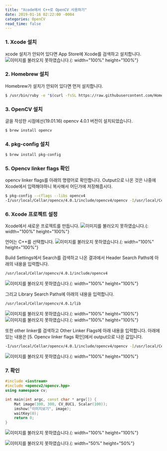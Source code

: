 ```yaml
---
title: "Xcode에서 C++로 OpenCV 사용하기"
date: 2019-01-16 02:22:00 -0004
categories: OpenCV
read_time: false
---
```


### 1. Xcode 설치

xcode 설치가 안되어 있다면 App Store에 Xcode를 검색하고 설치합니다.
![이미지를 불러오지 못하였습니다.](/assets/images/20190116/1.png){: width="100%" height="100%"}

### 2. Homebrew 설치

Homebrew가 설치가 안되어 있다면 먼저 설치합니다.

```bash
$ /usr/bin/ruby -e "$(curl -fsSL https://raw.githubusercontent.com/Homebrew/install/master/install)"
```

### 3. OpenCV 설치

글을 작성한 시점에선(19.01.16) opencv 4.0.1 버전이 설치되었습니다.

```bash
$ brew install opencv
```

### 4. pkg-config 설치

```bash
$ brew install pkg-config
```

### 5. Opencv linker flags 확인

opencv linker flags를 아래의 명령어로 확인합니다.
Output으로 나온 것은 나중에 Xcode에서 입력해야하니 복사해서 어딘가에 저장해줍시다.
```bash
$ pkg-config --cflags --libs opencv4
-I/usr/local/Cellar/opencv/4.0.1/include/opencv4/opencv -I/usr/local/Cellar/opencv/4.0.1/include/opencv4 -L/usr/local/Cellar/opencv/4.0.1/lib -lopencv_gapi -lopencv_stitching -lopencv_aruco -lopencv_bgsegm -lopencv_bioinspired -lopencv_ccalib -lopencv_dnn_objdetect -lopencv_dpm -lopencv_face -lopencv_fuzzy -lopencv_hfs -lopencv_img_hash -lopencv_line_descriptor -lopencv_reg -lopencv_rgbd -lopencv_saliency -lopencv_stereo -lopencv_structured_light -lopencv_phase_unwrapping -lopencv_superres -lopencv_optflow -lopencv_surface_matching -lopencv_tracking -lopencv_datasets -lopencv_dnn -lopencv_plot -lopencv_videostab -lopencv_video -lopencv_xfeatures2d -lopencv_shape -lopencv_ml -lopencv_ximgproc -lopencv_xobjdetect -lopencv_objdetect -lopencv_calib3d -lopencv_features2d -lopencv_highgui -lopencv_videoio -lopencv_imgcodecs -lopencv_flann -lopencv_xphoto -lopencv_photo -lopencv_imgproc -lopencv_core
```

### 6. Xcode 프로젝트 설정

Xcode에서 새로운 프로젝트를 만듭니다.
![이미지를 불러오지 못하였습니다.](/assets/images/20190116/2.png){: width="100%" height="100%"}

언어는 C++를 선택합니다.
![이미지를 불러오지 못하였습니다.](/assets/images/20190116/3.png){: width="100%" height="100%"}

Build Settings에서 Search를 검색하고 나온 결과에서 Header Search Paths에 아래의 내용을 입력합니다.

```bash
/usr/local/Cellar/opencv/4.0.1/include/opencv4
```

![이미지를 불러오지 못하였습니다.](/assets/images/20190116/4.png){: width="100%" height="100%"}

그리고 Library Search Paths에 아래의 내용을 입력합니다.

```bash
/usr/local/Cellar/opencv/4.0.1/lib
```

![이미지를 불러오지 못하였습니다.](/assets/images/20190116/5.png){: width="100%" height="100%"}
![이미지를 불러오지 못하였습니다.](/assets/images/20190116/6.png){: width="100%" height="100%"}

또한 other linker를 검색하고 Other Linker Flags에 아래 내용을 입력합니다.
아래에 있는 내용은 [5. Opencv linker flags 확인]에서 output으로 나온 값입니다.

```bash
-I/usr/local/Cellar/opencv/4.0.1/include/opencv4/opencv -I/usr/local/Cellar/opencv/4.0.1/include/opencv4 -L/usr/local/Cellar/opencv/4.0.1/lib -lopencv_gapi -lopencv_stitching -lopencv_aruco -lopencv_bgsegm -lopencv_bioinspired -lopencv_ccalib -lopencv_dnn_objdetect -lopencv_dpm -lopencv_face -lopencv_fuzzy -lopencv_hfs -lopencv_img_hash -lopencv_line_descriptor -lopencv_reg -lopencv_rgbd -lopencv_saliency -lopencv_stereo -lopencv_structured_light -lopencv_phase_unwrapping -lopencv_superres -lopencv_optflow -lopencv_surface_matching -lopencv_tracking -lopencv_datasets -lopencv_dnn -lopencv_plot -lopencv_videostab -lopencv_video -lopencv_xfeatures2d -lopencv_shape -lopencv_ml -lopencv_ximgproc -lopencv_xobjdetect -lopencv_objdetect -lopencv_calib3d -lopencv_features2d -lopencv_highgui -lopencv_videoio -lopencv_imgcodecs -lopencv_flann -lopencv_xphoto -lopencv_photo -lopencv_imgproc -lopencv_core
```

![이미지를 불러오지 못하였습니다.](/assets/images/20190116/7.png){: width="100%" height="100%"}

### 7. 확인

```c++
#include <iostream>
#include <opencv2/opencv.hpp>
using namespace cv;

int main(int argc, const char * argv[]) {
    Mat image(300, 300, CV_8UC1, Scalar(100));
    imshow("이미지보기", image);
    waitKey(0);
    return 0;
}
```

![이미지를 불러오지 못하였습니다.](/assets/images/20190116/8.png){: width="100%" height="100%"}

![이미지를 불러오지 못하였습니다.](/assets/images/20190116/9.png){: width="50%" height="50%"}